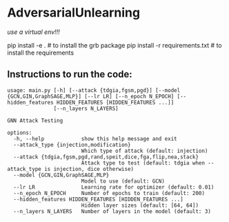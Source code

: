 # AdversarialUnlearning

_use a virtual env!!!_

pip install -e . # to install the grb package
pip install -r requirements.txt # to install the requirements

## Instructions to run the code:

```
usage: main.py [-h] [--attack {tdgia,fgsm,pgd}] [--model {GCN,GIN,GraphSAGE,MLP}] [--lr LR] [--n_epoch N_EPOCH] [--hidden_features HIDDEN_FEATURES [HIDDEN_FEATURES ...]]
               [--n_layers N_LAYERS]

GNN Attack Testing

options:
  -h, --help            show this help message and exit
  --attack_type {injection,modification}
                        Which type of attack (default: injection)
  --attack {tdgia,fgsm,pgd,rand,speit,dice,fga,flip,nea,stack}
                        Attack type to test (default: tdgia when --attack_type is injection, dice otherwise)
  --model {GCN,GIN,GraphSAGE,MLP}
                        Model to use (default: GCN)
  --lr LR               Learning rate for optimizer (default: 0.01)
  --n_epoch N_EPOCH     Number of epochs to train (default: 200)
  --hidden_features HIDDEN_FEATURES [HIDDEN_FEATURES ...]
                        Hidden layer sizes (default: [64, 64])
  --n_layers N_LAYERS   Number of layers in the model (default: 3)
